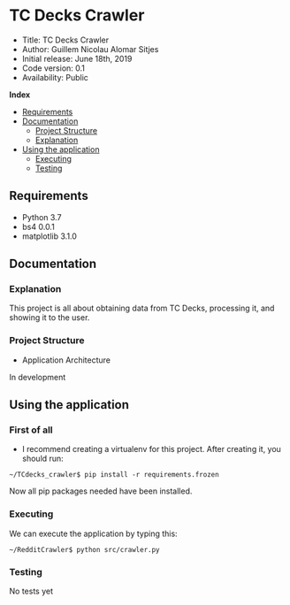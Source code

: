 # TC Decks Crawler

*    Title: TC Decks Crawler     
*    Author: Guillem Nicolau Alomar Sitjes      
*    Initial release: June 18th, 2019                     
*    Code version: 0.1                         
*    Availability: Public     

**Index**
* [Requirements](#requirements)
* [Documentation](#documentation)
    * [Project Structure](#project-structure)
    * [Explanation](#explanation)
* [Using the application](#using-the-application)
    * [Executing](#executing)
    * [Testing](#testing)

## Requirements

- Python 3.7
- bs4 0.0.1
- matplotlib 3.1.0

## Documentation

### Explanation

This project is all about obtaining data from TC Decks, processing it, and showing it to the user.

### Project Structure

- Application Architecture

In development

## Using the application

### First of all
- I recommend creating a virtualenv for this project. After creating it, you should run:
```
~/TCdecks_crawler$ pip install -r requirements.frozen
```
Now all pip packages needed have been installed.

### Executing

We can execute the application by typing this:
```
~/RedditCrawler$ python src/crawler.py
```
### Testing

No tests yet